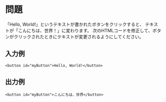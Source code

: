 # 問題

「Hello, World!」というテキストが書かれたボタンをクリックすると、 テキストが「こんにちは、世界！」に変わります。
次のHTMLコードを修正して、ボタンがクリックされたときにテキストが変更されるようにしてください。



## 入力例
```
<button id="myButton">Hello, World!</button>
```

## 出力例
```
<button id="myButton">こんにちは、世界</button>
```
